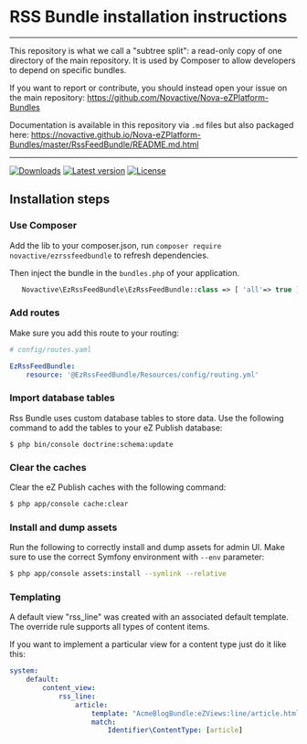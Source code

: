 # RSS Bundle installation instructions

----

This repository is what we call a "subtree split": a read-only copy of one directory of the main repository. 
It is used by Composer to allow developers to depend on specific bundles.

If you want to report or contribute, you should instead open your issue on the main repository: https://github.com/Novactive/Nova-eZPlatform-Bundles

Documentation is available in this repository via `.md` files but also packaged here: https://novactive.github.io/Nova-eZPlatform-Bundles/master/RssFeedBundle/README.md.html

----

[![Downloads](https://img.shields.io/packagist/dt/novactive/ezrssfeedbundle.svg?style=flat-square)](https://packagist.org/packages/novactive/ezrssfeedbundle)
[![Latest version](https://img.shields.io/github/release/Novactive/NovaeZRssFeedBundle.svg?style=flat-square)](https://github.com/Novactive/NovaeZRssFeedBundle/releases)
[![License](https://img.shields.io/packagist/l/novactive/ezrssfeedbundle.svg?style=flat-square)](LICENSE)

## Installation steps

### Use Composer

Add the lib to your composer.json, run `composer require novactive/ezrssfeedbundle` to refresh dependencies.

Then inject the bundle in the `bundles.php` of your application.

```php
   Novactive\EzRssFeedBundle\EzRssFeedBundle::class => [ 'all'=> true ],
```

### Add routes

Make sure you add this route to your routing:

```yml
# config/routes.yaml

EzRssFeedBundle:
    resource: '@EzRssFeedBundle/Resources/config/routing.yml'
```

### Import database tables

Rss Bundle uses custom database tables to store data. Use the following command to add the tables to your eZ Publish database:

```
$ php bin/console doctrine:schema:update 
```

### Clear the caches

Clear the eZ Publish caches with the following command:

```bash
$ php app/console cache:clear
```

### Install and dump assets

Run the following to correctly install and dump assets for admin UI. Make sure to use the correct Symfony environment with `--env` parameter:

```bash
$ php app/console assets:install --symlink --relative
```

### Templating

A default view "rss_line" was created with an associated default template.
The override rule supports all types of content items.

If you want to implement a particular view for a content type just do it like this:

```yaml
system:
    default:
        content_view:
            rss_line:
                article:
                    template: "AcmeBlogBundle:eZViews:line/article.html.twig"
                    match:
                        Identifier\ContentType: [article]
```

